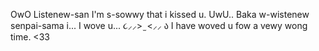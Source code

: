 OwO Listenew-san I'm s-sowwy that i kissed u. UwU.. Baka w-wistenew senpai-sama i... I wove u... ૮⸝⸝> ̫ <⸝⸝ ა I have woved u fow a vewy wong time. <33
